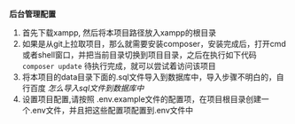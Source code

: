 **后台管理配置**
1. 首先下载xampp, 然后将本项目路径放入xampp的根目录
2. 如果是从git上拉取项目，那么就需要安装composer，安装完成后，打开cmd或者shell窗口，并把当前目录切换到项目目录，之后在执行如下代码
``
    composer update
``
待执行完成，就可以尝试着访问该项目
3. 将本项目的data目录下面的.sql文件导入到数据库中，导入步骤不明白的，自行百度 _怎么导入sql文件到数据库中_
4. 设置项目配置,请按照 .env.example文件的配置项，在项目根目录创建一个.env文件，并且把这些配置项配置到.env文件中


